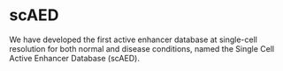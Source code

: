 # scAED
We have developed the first active enhancer database at single-cell resolution for both normal and disease conditions, named the Single Cell Active Enhancer Database (scAED).
